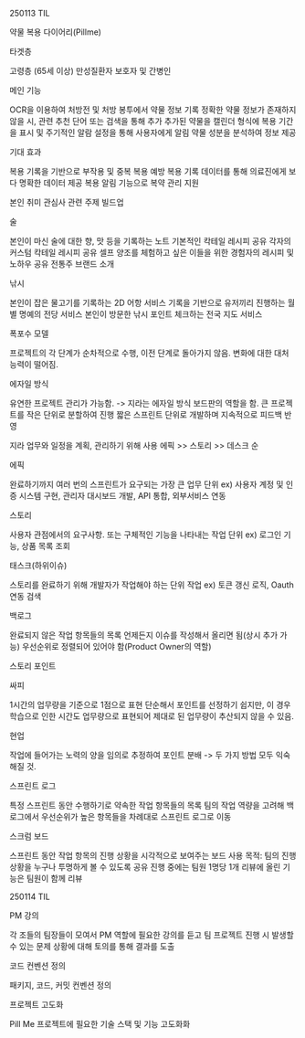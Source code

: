 250113 TIL

약물 복용 다이어리(Pillme)

타겟층

고령층 (65세 이상)
만성질환자
보호자 및 간병인


메인 기능

OCR을 이용하여 처방전 및 처방 봉투에서 약물 정보 기록
정확한 약물 정보가 존재하지 않을 시, 관련 추천 단어 또는 검색을 통해 추가
추가된 약물을 캘린더 형식에 복용 기간을 표시 및 주기적인 알람 설정을 통해 사용자에게 알림
약물 성분을 분석하여 정보 제공


기대 효과

복용 기록을 기반으로 부작용 및 중복 복용 예방
복용 기록 데이터를 통해 의료진에게 보다 명확한 데이터 제공
복용 알림 기능으로 복약 관리 지원





본인 취미 관심사 관련 주제 빌드업


술

본인이 마신 술에 대한 향, 맛 등을 기록하는 노트
기본적인 칵테일 레시피 공유
각자의 커스텀 칵테일 레시피 공유
셀프 양조를 체험하고 싶은 이들을 위한 경험자의 레시피 및 노하우 공유
전통주 브랜드 소개



낚시

본인이 잡은 물고기를 기록하는 2D 어항 서비스
기록을 기반으로 유저끼리 진행하는 월별 명예의 전당 서비스
본인이 방문한 낚시 포인트 체크하는 전국 지도 서비스





폭포수 모델

프로젝트의 각 단계가 순차적으로 수행, 이전 단계로 돌아가지 않음.
변화에 대한 대처 능력이 떨어짐.


에자일 방식

유연한 프로젝트 관리가 가능함.
-> 지라는 에자일 방식 보드판의 역할을 함.
큰 프로젝트를 작은 단위로 분할하여 진행
짧은 스프린트 단위로 개발하며 지속적으로 피드백 반영



지라
업무와 일정을 계획, 관리하기 위해 사용
에픽 >> 스토리 >> 데스크 순

에픽

완료하기까지 여러 번의 스프린트가 요구되는 가장 큰 업무 단위
ex) 사용자 계정 및 인증 시스템 구현, 관리자 대시보드 개발, API 통합, 외부서비스 연동


스토리

사용자 관점에서의 요구사항. 또는 구체적인 기능을 나타내는 작업 단위
ex) 로그인 기능, 상품 목록 조회


태스크(하위이슈)

스토리를 완료하기 위해 개발자가 작업해야 하는 단위 작업
ex) 토큰 갱신 로직, Oauth 연동 검색


백로그

완료되지 않은 작업 항목들의 목록
언제든지 이슈를 작성해서 올리면 됨(상시 추가 가능)
우선순위로 정렬되어 있어야 함(Product Owner의 역할)


스토리 포인트

싸피

1시간의 업무량을 기준으로 1점으로 표현
단순해서 포인트를 선정하기 쉽지만, 이 경우 학습으로 인한 시간도 업무량으로 표현되어 제대로 된 업무량이 추산되지 않을 수 있음.


현업

작업에 들어가는 노력의 양을 임의로 추정하여 포인트 분배
-> 두 가지 방법 모두 익숙해질 것.




스프린트 로그

특정 스프린트 동안 수행하기로 약속한 작업 항목들의 목록
팀의 작업 역량을 고려해 백로그에서 우선순위가 높은 항목들을 차례대로 스프린트 로그로 이동


스크럼 보드

스프린트 동안 작업 항목의 진행 상황을 시각적으로 보여주는 보드
사용 목적: 팀의 진행상황을 누구나 투명하게 볼 수 있도록 공유
진행 중에는 팀원 1명당 1개
리뷰에 올린 기능은 팀원이 함께 리뷰



250114 TIL

PM 강의

각 조들의 팀장들이 모여서 PM 역할에 필요한 강의를 듣고 팀 프로젝트 진행 시 발생할 수 있는 문제 상황에 대해 토의를 통해 결과를 도출

코드 컨벤션 정의

패키지, 코드, 커밋 컨벤션 정의

프로젝트 고도화

Pill Me 프로젝트에 필요한 기술 스택 및 기능 고도화화